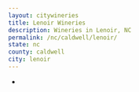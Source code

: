 ```yaml
---
layout: citywineries
title: Lenoir Wineries
description: Wineries in Lenoir, NC
permalink: /nc/caldwell/lenoir/
state: nc
county: caldwell
city: lenoir
---
```

-
